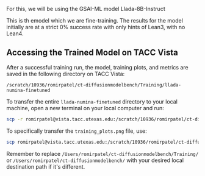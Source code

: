For this, we will be using the GSAI-ML model Llada-8B-Instruct

This is th emodel which we are fine-training. The results for the model initially are at a strict 0% success rate with only hints of Lean3, with no Lean4. 

## Accessing the Trained Model on TACC Vista

After a successful training run, the model, training plots, and metrics are saved in the following directory on TACC Vista:

`/scratch/10936/romirpatel/ct-diffusionmodelbench/Training/llada-numina-finetuned`

To transfer the entire `llada-numina-finetuned` directory to your local machine, open a new terminal on your local computer and run:

```bash
scp -r romirpatel@vista.tacc.utexas.edu:/scratch/10936/romirpatel/ct-diffusionmodelbench/Training/llada-numina-finetuned /Users/romirpatel/ct-diffusionmodelbench/Training/
```

To specifically transfer the `training_plots.png` file, use:

```bash
scp romirpatel@vista.tacc.utexas.edu:/scratch/10936/romirpatel/ct-diffusionmodelbench/Training/llada-numina-finetuned/training_plots.png /Users/romirpatel/ct-diffusionmodelbench/
```

Remember to replace `/Users/romirpatel/ct-diffusionmodelbench/Training/` or `/Users/romirpatel/ct-diffusionmodelbench/` with your desired local destination path if it's different.
